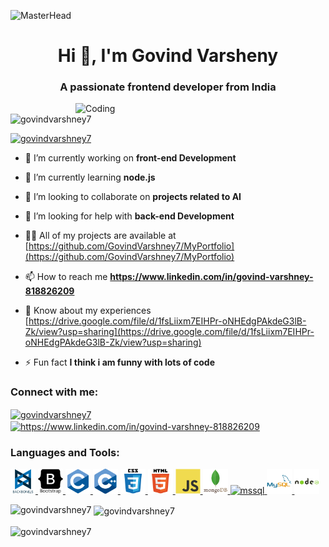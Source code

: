 ![MasterHead](https://lh3.googleusercontent.com/Kxtzqgu0heqQN2RavyOVC78UyYMlPgR_FBe_UxYnmVKBdxasXZ3k5-AqwHCvrbuua4wWmuHnLozRkalEXkHr-QaLoSNvVSe6X4KHkLFqp7bOZeqDMVKb85ktoPX6jrlY3ZLWUArPdFuRNPkoNTbXU9tA8qzYnIjssPovb4NoJ93xokz6JBruVj_n6NW1uusw=w1280)
<h1 align="center">Hi 👋, I'm Govind Varsheny</h1>
<h3 align="center">A passionate frontend developer from India</h3>

<img align="right" alt="Coding" width="400" src="https://miro.medium.com/max/1360/0*7Q3yvSIv_t0ioJ-Z.gif">

<p align="left"> <img src="https://komarev.com/ghpvc/?username=govindvarshney7&label=Profile%20views&color=0e75b6&style=flat" alt="govindvarshney7" /> </p>

<p align="left"> <a href="https://twitter.com/govindvarshney7" target="blank"><img src="https://img.shields.io/twitter/follow/govindvarshney7?logo=twitter&style=for-the-badge" alt="govindvarshney7" /></a> </p>

- 🔭 I’m currently working on **front-end Development**

- 🌱 I’m currently learning **node.js**

- 👯 I’m looking to collaborate on **projects related to AI**

- 🤝 I’m looking for help with **back-end Development**

- 👨‍💻 All of my projects are available at [https://github.com/GovindVarshney7/MyPortfolio](https://github.com/GovindVarshney7/MyPortfolio)

- 📫 How to reach me **https://www.linkedin.com/in/govind-varshney-818826209**

- 📄 Know about my experiences [https://drive.google.com/file/d/1fsLiixm7EIHPr-oNHEdgPAkdeG3lB-Zk/view?usp=sharing](https://drive.google.com/file/d/1fsLiixm7EIHPr-oNHEdgPAkdeG3lB-Zk/view?usp=sharing)

- ⚡ Fun fact **I think i am funny with lots of code**

<h3 align="left">Connect with me:</h3>
<p align="left">
<a href="https://twitter.com/govindvarshney7" target="blank"><img align="center" src="https://raw.githubusercontent.com/rahuldkjain/github-profile-readme-generator/master/src/images/icons/Social/twitter.svg" alt="govindvarshney7" height="30" width="40" /></a>
<a href="https://linkedin.com/in/https://www.linkedin.com/in/govind-varshney-818826209" target="blank"><img align="center" src="https://raw.githubusercontent.com/rahuldkjain/github-profile-readme-generator/master/src/images/icons/Social/linked-in-alt.svg" alt="https://www.linkedin.com/in/govind-varshney-818826209" height="30" width="40" /></a>
</p>

<h3 align="left">Languages and Tools:</h3>
<p align="left"> <a href="https://backbonejs.org" target="_blank" rel="noreferrer"> <img src="https://raw.githubusercontent.com/devicons/devicon/master/icons/backbonejs/backbonejs-original-wordmark.svg" alt="backbonejs" width="40" height="40"/> </a> <a href="https://getbootstrap.com" target="_blank" rel="noreferrer"> <img src="https://raw.githubusercontent.com/devicons/devicon/master/icons/bootstrap/bootstrap-plain-wordmark.svg" alt="bootstrap" width="40" height="40"/> </a> <a href="https://www.cprogramming.com/" target="_blank" rel="noreferrer"> <img src="https://raw.githubusercontent.com/devicons/devicon/master/icons/c/c-original.svg" alt="c" width="40" height="40"/> </a> <a href="https://www.w3schools.com/cpp/" target="_blank" rel="noreferrer"> <img src="https://raw.githubusercontent.com/devicons/devicon/master/icons/cplusplus/cplusplus-original.svg" alt="cplusplus" width="40" height="40"/> </a> <a href="https://www.w3schools.com/css/" target="_blank" rel="noreferrer"> <img src="https://raw.githubusercontent.com/devicons/devicon/master/icons/css3/css3-original-wordmark.svg" alt="css3" width="40" height="40"/> </a> <a href="https://www.w3.org/html/" target="_blank" rel="noreferrer"> <img src="https://raw.githubusercontent.com/devicons/devicon/master/icons/html5/html5-original-wordmark.svg" alt="html5" width="40" height="40"/> </a> <a href="https://developer.mozilla.org/en-US/docs/Web/JavaScript" target="_blank" rel="noreferrer"> <img src="https://raw.githubusercontent.com/devicons/devicon/master/icons/javascript/javascript-original.svg" alt="javascript" width="40" height="40"/> </a> <a href="https://www.mongodb.com/" target="_blank" rel="noreferrer"> <img src="https://raw.githubusercontent.com/devicons/devicon/master/icons/mongodb/mongodb-original-wordmark.svg" alt="mongodb" width="40" height="40"/> </a> <a href="https://www.microsoft.com/en-us/sql-server" target="_blank" rel="noreferrer"> <img src="https://www.svgrepo.com/show/303229/microsoft-sql-server-logo.svg" alt="mssql" width="40" height="40"/> </a> <a href="https://www.mysql.com/" target="_blank" rel="noreferrer"> <img src="https://raw.githubusercontent.com/devicons/devicon/master/icons/mysql/mysql-original-wordmark.svg" alt="mysql" width="40" height="40"/> </a> <a href="https://nodejs.org" target="_blank" rel="noreferrer"> <img src="https://raw.githubusercontent.com/devicons/devicon/master/icons/nodejs/nodejs-original-wordmark.svg" alt="nodejs" width="40" height="40"/> </a> </p>

<p><img align="left" src="https://github-readme-stats.vercel.app/api/top-langs?username=govindvarshney7&show_icons=true&locale=en&layout=compact" alt="govindvarshney7" /></p>

<p>&nbsp;<img align="center" src="https://github-readme-stats.vercel.app/api?username=govindvarshney7&show_icons=true&locale=en" alt="govindvarshney7" /></p>

<p><img align="center" src="https://github-readme-streak-stats.herokuapp.com/?user=govindvarshney7&" alt="govindvarshney7" /></p>
